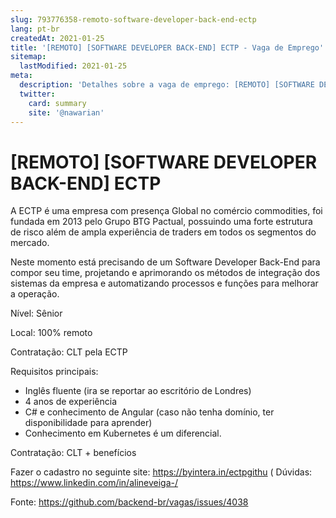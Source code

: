 ```yaml
---
slug: 793776358-remoto-software-developer-back-end-ectp
lang: pt-br
createdAt: 2021-01-25
title: '[REMOTO] [SOFTWARE DEVELOPER BACK-END] ECTP - Vaga de Emprego'
sitemap:
  lastModified: 2021-01-25
meta:
  description: 'Detalhes sobre a vaga de emprego: [REMOTO] [SOFTWARE DEVELOPER BACK-END] ECTP'
  twitter:
    card: summary
    site: '@nawarian'
---
```


# [REMOTO] [SOFTWARE DEVELOPER BACK-END] ECTP

A ECTP é uma empresa com presença Global no comércio commodities, foi fundada em 2013 pelo Grupo BTG Pactual, possuindo  uma forte estrutura de risco além de ampla experiência de  traders em todos os segmentos do mercado.

Neste momento está precisando de um Software Developer Back-End para compor seu time, projetando e aprimorando os métodos de integração dos sistemas da empresa e automatizando processos e funções para melhorar a operação.

Nível: Sênior

Local:  100% remoto 

Contratação: CLT pela ECTP

Requisitos principais: 
- Inglês fluente (ira se reportar ao escritório de Londres) 
- 4 anos de experiência 
- C# e conhecimento de Angular (caso não tenha domínio, ter disponibilidade para aprender) 
- Conhecimento em Kubernetes é um diferencial. 

Contratação: CLT + benefícios

Fazer o cadastro no seguinte site: https://byintera.in/ectpgithu (
Dúvidas: https://www.linkedin.com/in/alineveiga-/

Fonte: https://github.com/backend-br/vagas/issues/4038